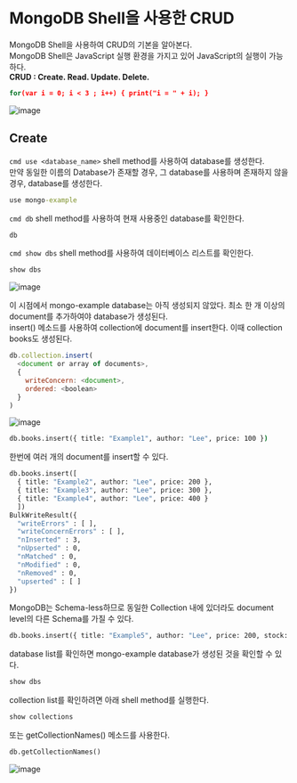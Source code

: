 # MongoDB Shell을 사용한 CRUD
MongoDB Shell을 사용하여 CRUD의 기본을 알아본다.  
MongoDB Shell은 JavaScript 실행 환경을 가지고 있어 JavaScript의 실행이 가능하다.  
**CRUD : Create. Read. Update. Delete.**  
```cmd
for(var i = 0; i < 3 ; i++) { print("i = " + i); }
```
![image](https://user-images.githubusercontent.com/63652571/166172270-60af7794-e97c-4486-965e-656bba86fbb6.png)

## Create
```cmd use <database_name>``` shell method를 사용하여 database를 생성한다.  
만약 동일한 이름의 Database가 존재할 경우, 그 database를 사용하며 존재하지 않을 경우, database를 생성한다.  
```cmd
use mongo-example
```
```cmd db``` shell method를 사용하여 현재 사용중인 database를 확인한다.  
```cmd
db
```
```cmd show dbs``` shell method를 사용하여 데이터베이스 리스트를 확인한다.  
```cmd
show dbs
```
![image](https://user-images.githubusercontent.com/63652571/166173537-c89750ef-a162-4ae4-9d95-b61c2e974202.png)

이 시점에서 mongo-example database는 아직 생성되지 않았다. 최소 한 개 이상의 document를 추가하여야 database가 생성된다.  
insert() 메소드를 사용하여 collection에 document를 insert한다. 이때 collection books도 생성된다.  
```js
db.collection.insert(
  <document or array of documents>,
  {
    writeConcern: <document>,
    ordered: <boolean>
  }
)
```
![image](https://user-images.githubusercontent.com/63652571/166173315-779c6535-f567-43fa-a136-16d4d1077624.png)
```cmd
db.books.insert({ title: "Example1", author: "Lee", price: 100 })
```
한번에 여러 개의 document를 insert할 수 있다.
```cmd
db.books.insert([
  { title: "Example2", author: "Lee", price: 200 },
  { title: "Example3", author: "Lee", price: 300 },
  { title: "Example4", author: "Lee", price: 400 }
  ])
BulkWriteResult({
  "writeErrors" : [ ],
  "writeConcernErrors" : [ ],
  "nInserted" : 3,
  "nUpserted" : 0,
  "nMatched" : 0,
  "nModified" : 0,
  "nRemoved" : 0,
  "upserted" : [ ]
})
```
MongoDB는 Schema-less하므로 동일한 Collection 내에 있더라도 document level의 다른 Schema를 가질 수 있다.
```cmd
db.books.insert({ title: "Example5", author: "Lee", price: 200, stock: 0 })
```
database list를 확인하면 mongo-example database가 생성된 것을 확인할 수 있다.
```cmd
show dbs
```
collection list를 확인하려면 아래 shell method를 실행한다.
```cmd
show collections
```
또는 getCollectionNames() 메소드를 사용한다.
```cmd
db.getCollectionNames()
```
![image](https://user-images.githubusercontent.com/63652571/166173616-7b5bce24-3bb8-4614-b33c-84a81506bb7f.png)
